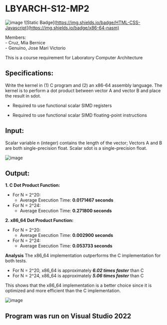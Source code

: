 # LBYARCH-S12-MP2  
![image](https://github.com/GenuinoVitto/lbyarch-machine-project-2/assets/78674453/d717aa28-a0da-4690-ab97-0021b949734d)
![Static Badge](https://img.shields.io/badge/HTML-CSS-Javascript](https://img.shields.io/badge/x86-64-nasm)

Members: <br />- Cruz, Mia Bernice<br />- Genuino, Jose Mari Victorio

This is a course requirement for Laboratory Computer Architecture

## Specifications:

Write the kernel in (1) C program and (2) an x86-64 assembly language.  The kernel is to perform a dot product between vector A and vector B and place the result in sdot.

* Required to use functional scalar SIMD registers

* Required to use functional scalar SIMD floating-point instructions

## Input: 
Scalar variable n (integer) contains the length of the vector;  Vectors A and B are both single-precision float. Scalar sdot is a single-precision float.

![image](https://github.com/GenuinoVitto/LBYARCH-MP2/assets/118496929/3b5794c0-0099-4b71-aa46-b635ed808947)

## Output: 

 **1. C Dot Product Function:**
 - For N = 2^20:
	 - Average Execution Time: **0.0171467 seconds**
 - For N = 2^24:
	 - Average Execution Time: **0.271800 seconds**

 **2. x86_64 Dot Product Function:**
 - For N = 2^20:
	 - Average Execution Time: ****0.002900 seconds****
 - For N = 2^24:
	 - Average Execution Time: ****0.053733 seconds****

**Analysis**
The x86_64 implementation outperforms the C implementation for both tests.

 - For N = 2^20, x86_64 is approximately ***6.02 times faster*** than C
 - For N = 2^24, x86_64 is approximately ***5.06 times faster*** than C

This shows that the x86_64 implementation is a better choice since it is optimized and more efficient than the C implementation.

![image](https://github.com/GenuinoVitto/LBYARCH-MP2/assets/118496929/1eb76e3e-3bc6-406e-bcd2-ccf4b2169359)


## Program was run on Visual Studio 2022
